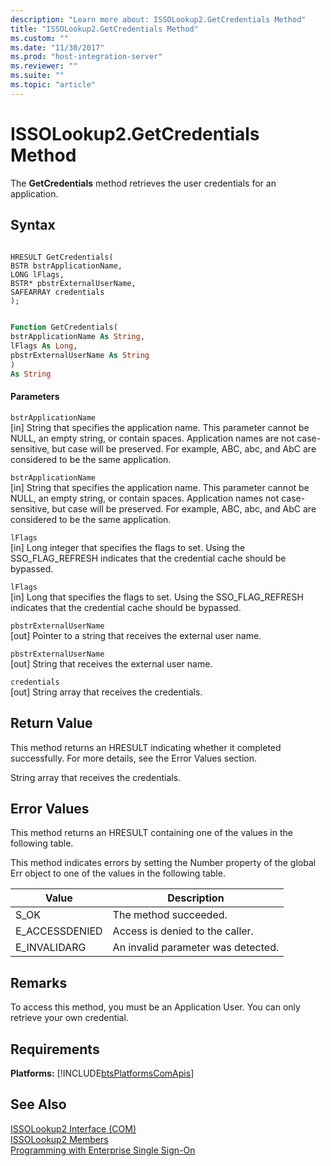 ```yaml
---
description: "Learn more about: ISSOLookup2.GetCredentials Method"
title: "ISSOLookup2.GetCredentials Method"
ms.custom: ""
ms.date: "11/30/2017"
ms.prod: "host-integration-server"
ms.reviewer: ""
ms.suite: ""
ms.topic: "article"
---
```

# ISSOLookup2.GetCredentials Method
The **GetCredentials** method retrieves the user credentials for an application.  
  
## Syntax  
  
```cpp#  
  
HRESULT GetCredentials(  
BSTR bstrApplicationName,  
LONG lFlags,  
BSTR* pbstrExternalUserName,  
SAFEARRAY credentials  
);  
```  
  
```vb  
  
Function GetCredentials(  
bstrApplicationName As String,  
lFlags As Long,  
pbstrExternalUserName As String  
)  
As String  
```  
  
#### Parameters  
 `bstrApplicationName`  
 [in]  String that specifies the application name. This parameter cannot be NULL, an empty string, or contain spaces. Application names are not case-sensitive, but case will be preserved. For example, ABC, abc, and AbC are considered to be the same application.  
  
 `bstrApplicationName`  
 [in]  String that specifies the application name. This parameter cannot be NULL, an empty string, or contain spaces. Application names not case-sensitive, but case will be preserved. For example, ABC, abc, and AbC are considered to be the same application.  
  
 `lFlags`  
 [in]  Long integer that specifies the flags to set. Using the SSO_FLAG_REFRESH indicates that the credential cache should be bypassed.  
  
 `lFlags`  
 [in]  Long that specifies the flags to set. Using the SSO_FLAG_REFRESH indicates that the credential cache should be bypassed.  
  
 `pbstrExternalUserName`  
 [out]  Pointer to a string that receives the external user name.  
  
 `pbstrExternalUserName`  
 [out]  String that receives the external user name.  
  
 `credentials`  
 [out]  String array that receives the credentials.  
  
## Return Value  
 This method returns an HRESULT indicating whether it completed successfully. For more details, see the Error Values section.  
  
 String array that receives the credentials.  
  
## Error Values  
 This method returns an HRESULT containing one of the values in the following table.  
  
 This method indicates errors by setting the Number property of the global Err object to one of the values in the following table.  
  
|Value|Description|  
|-----------|-----------------|  
|S_OK|The method succeeded.|  
|E_ACCESSDENIED|Access is denied to the caller.|  
|E_INVALIDARG|An invalid parameter was detected.|  
  
## Remarks  
 To access this method, you must be an Application User. You can only retrieve your own credential.  
  
## Requirements  
 **Platforms:**  [!INCLUDE[btsPlatformsComApis](../includes/btsplatformscomapis-md.md)]  
  
## See Also  
 [ISSOLookup2 Interface (COM)](../esso/issolookup2-interface-com.md)   
 [ISSOLookup2 Members](../esso/issolookup2-members.md)   
 [Programming with Enterprise Single Sign-On](../esso/programming-with-enterprise-single-sign-on.md)
